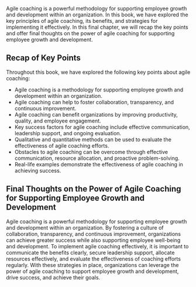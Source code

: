 
Agile coaching is a powerful methodology for supporting employee growth and development within an organization. In this book, we have explored the key principles of agile coaching, its benefits, and strategies for implementing it effectively. In this final chapter, we will recap the key points and offer final thoughts on the power of agile coaching for supporting employee growth and development.

Recap of Key Points
-------------------

Throughout this book, we have explored the following key points about agile coaching:

* Agile coaching is a methodology for supporting employee growth and development within an organization.
* Agile coaching can help to foster collaboration, transparency, and continuous improvement.
* Agile coaching can benefit organizations by improving productivity, quality, and employee engagement.
* Key success factors for agile coaching include effective communication, leadership support, and ongoing evaluation.
* Qualitative and quantitative methods can be used to evaluate the effectiveness of agile coaching efforts.
* Obstacles to agile coaching can be overcome through effective communication, resource allocation, and proactive problem-solving.
* Real-life examples demonstrate the effectiveness of agile coaching in achieving success.

Final Thoughts on the Power of Agile Coaching for Supporting Employee Growth and Development
--------------------------------------------------------------------------------------------

Agile coaching is a powerful methodology for supporting employee growth and development within an organization. By fostering a culture of collaboration, transparency, and continuous improvement, organizations can achieve greater success while also supporting employee well-being and development. To implement agile coaching effectively, it is important to communicate the benefits clearly, secure leadership support, allocate resources effectively, and evaluate the effectiveness of coaching efforts regularly. With these strategies in place, organizations can leverage the power of agile coaching to support employee growth and development, drive success, and achieve their goals.
